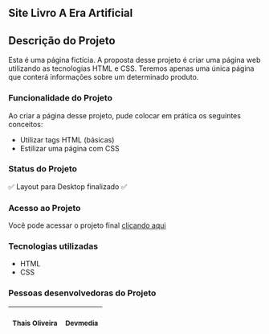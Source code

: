 <main>
<section>
<h1>Site Livro A Era Artificial</h1>
<h2>Descrição do Projeto</h2>
<p>Esta é uma página fictícia. A proposta desse projeto é criar uma página web utilizando as tecnologias HTML e CSS. Teremos apenas uma única página que conterá informações sobre um determinado produto.</p>
</section>

<section>
<h3>Funcionalidade do Projeto</h3>
<p>Ao criar a página desse projeto, pude colocar em prática os seguintes conceitos:</p>
<ul>
  <li>Utilizar tags HTML (básicas)</li>
  <li>Estilizar uma página com CSS</li>
</ul>
</section>

<section>
<h3>Status do Projeto</h3>
<p>✅ Layout para Desktop finalizado ✅<p>
<h3>Acesso ao Projeto</h3>
<p>Você pode acessar o projeto final <a href="https://projeto-02-divulgacao-livro-k7jezc6kh-oliveirathais.vercel.app" target="_blank">clicando aqui</a></p>
</section>

<section>
<h3>Tecnologias utilizadas</h3>
<ul>
  <li>HTML</li>
  <li>CSS</li>
 </ul>
 </section>
 </main>

<footer>
 <h3>Pessoas desenvolvedoras do Projeto</h3>
 <table>
<thead>
<tr>
<th align="center"><br><sub>Thais Oliveira</sub></th>
<th align="center"><br><sub>Devmedia</sub></th>
</tr>
</thead>
</table>
</footer>
